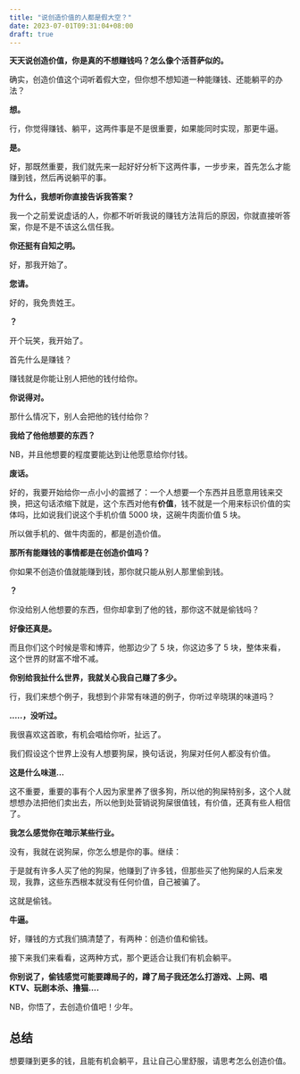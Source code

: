 ```yaml
---
title: "说创造价值的人都是假大空？"
date: 2023-07-01T09:31:04+08:00
draft: true
---
```


**天天说创造价值，你是真的不想赚钱吗？怎么像个活菩萨似的。**

确实，创造价值这个词听着假大空，但你想不想知道一种能赚钱、还能躺平的办法？

**想。**

行，你觉得赚钱、躺平，这两件事是不是很重要，如果能同时实现，那更牛逼。

**是。**

好，那既然重要，我们就先来一起好好分析下这两件事，一步步来，首先怎么才能赚到钱，然后再说躺平的事。

**为什么，我想听你直接告诉我答案？**

我一个之前爱说虚话的人，你都不听听我说的赚钱方法背后的原因，你就直接听答案，你是不是不该这么信任我。

**你还挺有自知之明。**

好，那我开始了。

**您请。**

好的，我免贵姓王。

**？**

开个玩笑，我开始了。

首先什么是赚钱？

赚钱就是你能让别人把他的钱付给你。

**你说得对。**

那什么情况下，别人会把他的钱付给你？

**我给了他他想要的东西？**

NB，并且他想要的程度要能达到让他愿意给你付钱。

**废话。**

好的，我要开始给你一点小小的震撼了：一个人想要一个东西并且愿意用钱来交换，把这句话浓缩下就是，这个东西对他有**价值**，钱不就是一个用来标识价值的实体吗，比如说我们说这个手机价值 5000 块，这碗牛肉面价值 5 块。

所以做手机的、做牛肉面的，都是创造价值。

**那所有能赚钱的事情都是在创造价值吗？**

你如果不创造价值就能赚到钱，那你就只能从别人那里偷到钱。

**？**

你没给别人他想要的东西，但你却拿到了他的钱，那你这不就是偷钱吗？

**好像还真是。**

而且你们这个时候是零和博弈，他那边少了 5 块，你这边多了 5 块，整体来看，这个世界的财富不增不减。

**你别给我扯什么世界，我就关心我自己赚了多少。**

行，我们来想个例子，我想到个非常有味道的例子，你听过辛晓琪的味道吗？

**…..，没听过。**

我很喜欢这首歌，有机会唱给你听，扯远了。

我们假设这个世界上没有人想要狗屎，换句话说，狗屎对任何人都没有价值。

**这是什么味道…**

这不重要，重要的事有个人因为家里养了很多狗，所以他的狗屎特别多，这个人就想想办法把他们卖出去，所以他到处营销说狗屎很值钱，有价值，还真有些人相信了。

**我怎么感觉你在暗示某些行业。**

没有，我就在说狗屎，你怎么想是你的事。继续：

于是就有许多人买了他的狗屎，他赚到了许多钱，但那些买了他狗屎的人后来发现，我靠，这些东西根本就没有任何价值，自己被骗了。

这就是偷钱。

**牛逼。**

好，赚钱的方式我们搞清楚了，有两种：创造价值和偷钱。

接下来我们来看看，这两种方式，那个更适合让我们有机会躺平。

**你别说了，偷钱感觉可能要蹲局子的，蹲了局子我还怎么打游戏、上网、唱 KTV、玩剧本杀、撸猫….**

NB，你悟了，去创造价值吧！少年。

## 总结

想要赚到更多的钱，且能有机会躺平，且让自己心里舒服，请思考怎么创造价值。
